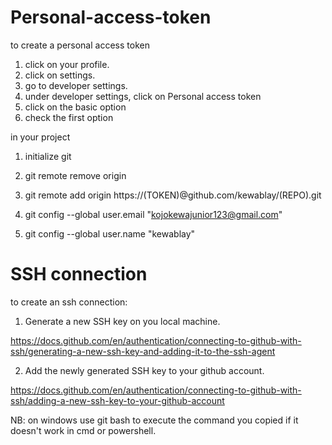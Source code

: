# Personal-access-token

to create a personal access token 

1. click on your profile.
2. click on settings.
3. go to developer settings.
4. under developer settings, click on Personal access token 
5. click on the basic option
6. check the first option 

in your project
1. initialize git
2. git remote remove origin
3. git remote add origin https://(TOKEN)@github.com/kewablay/(REPO).git


4. git config --global user.email "kojokewajunior123@gmail.com"
5. git config --global user.name "kewablay"


# SSH connection
to create an ssh connection: 

1. Generate a new SSH key on you local machine.

https://docs.github.com/en/authentication/connecting-to-github-with-ssh/generating-a-new-ssh-key-and-adding-it-to-the-ssh-agent


2. Add the newly generated SSH key to your github account.

https://docs.github.com/en/authentication/connecting-to-github-with-ssh/adding-a-new-ssh-key-to-your-github-account

NB: on windows use git bash to execute the command you copied if it doesn't work in cmd or powershell.
